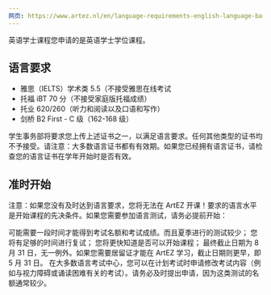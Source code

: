 ```yaml
---
网页: https://www.artez.nl/en/language-requirements-english-language-bachelor-course
---
```

英语学士课程您申请的是英语学士学位课程。

## 语言要求
- 雅思（IELTS）学术类 5.5（不接受雅思在线考试
- 托福 iBT 70 分（不接受家庭版托福成绩）
- 托业 620/260（听力和阅读以及口语和写作）
- 剑桥 B2 First - C 级（162-168 级）

学生事务部将要求您上传上述证书之一，以满足语言要求。任何其他类型的证书均不予接受。请注意：大多数语言证书都有有效期。如果您已经拥有语言证书，请检查您的语言证书在学年开始时是否有效。

## 准时开始
注意：如果您没有及时达到语言要求，您将无法在 ArtEZ 开课！要求的语言水平是开始课程的先决条件。如果您需要参加语言测试，请务必提前开始：

可能需要一段时间才能得到考试名额和考试成绩。而且夏季进行的测试较少；
您将有足够的时间进行复试；
您将更快知道是否可以开始课程；
最终截止日期为 8 月 31 日，无一例外。如果您需要居留证才能在 ArtEZ 学习，截止日期则更早，即 5 月 31 日。
在大多数语言考试中心，您可以在计划考试时申请修改考试内容（例如与视力障碍或诵读困难有关的考试）。请务必及时提出申请，因为这类测试的名额通常较少。